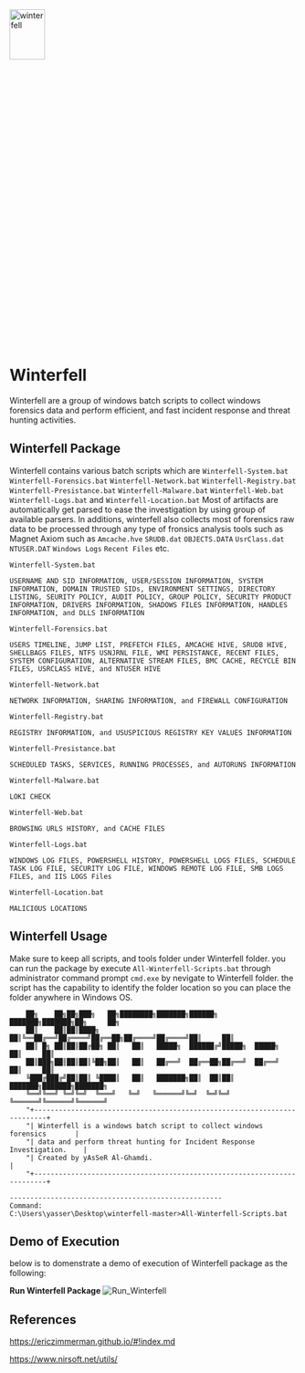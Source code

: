 <img src="https://github.com/yasser-alghamdi/winterfell/blob/master/winterfell_logo.jpg" title="winterfell" height="15%" width="35%">

# Winterfell
Winterfell are a group of windows batch scripts to collect windows forensics data and perform efficient, and fast incident response and threat hunting activities.

## Winterfell Package
Winterfell contains various batch scripts which are `Winterfell-System.bat` `Winterfell-Forensics.bat` `Winterfell-Network.bat` `Winterfell-Registry.bat` `Winterfell-Presistance.bat` `Winterfell-Malware.bat` `Winterfell-Web.bat` `Winterfell-Logs.bat` and `Winterfell-Location.bat`
Most of artifacts are automatically get parsed to ease the investigation by using group of available parsers. In additions, winterfell also collects most of forensics raw data to be processed through any type of fronsics analysis tools such as Magnet Axiom such as `Amcache.hve` `SRUDB.dat` `OBJECTS.DATA` `UsrClass.dat` `NTUSER.DAT` `Windows Logs` `Recent Files` etc.

```
Winterfell-System.bat

USERNAME AND SID INFORMATION, USER/SESSION INFORMATION, SYSTEM INFORMATION, DOMAIN TRUSTED SIDs, ENVIRONMENT SETTINGS, DIRECTORY LISTING, SEURITY POLICY, AUDIT POLICY, GROUP POLICY, SECURITY PRODUCT INFORMATION, DRIVERS INFORMATION, SHADOWS FILES INFORMATION, HANDLES INFORMATION, and DLLS INFORMATION 
```

```
Winterfell-Forensics.bat

USERS TIMELINE, JUMP LIST, PREFETCH FILES, AMCACHE HIVE, SRUDB HIVE, SHELLBAGS FILES, NTFS USNJRNL FILE, WMI PERSISTANCE, RECENT FILES, SYSTEM CONFIGURATION, ALTERNATIVE STREAM FILES, BMC CACHE, RECYCLE BIN FILES, USRCLASS HIVE, and NTUSER HIVE 
```

```
Winterfell-Network.bat

NETWORK INFORMATION, SHARING INFORMATION, and FIREWALL CONFIGURATION
```

```
Winterfell-Registry.bat

REGISTRY INFORMATION, and USUSPICIOUS REGISTRY KEY VALUES INFORMATION
```

```
Winterfell-Presistance.bat

SCHEDULED TASKS, SERVICES, RUNNING PROCESSES, and AUTORUNS INFORMATION
```

```
Winterfell-Malware.bat

LOKI CHECK 
```

```
Winterfell-Web.bat

BROWSING URLS HISTORY, and CACHE FILES 
```

```
Winterfell-Logs.bat

WINDOWS LOG FILES, POWERSHELL HISTORY, POWERSHELL LOGS FILES, SCHEDULE TASK LOG FILE, SECURITY LOG FILE, WINDOWS REMOTE LOG FILE, SMB LOGS FILES, and IIS LOGS Files 
```

```
Winterfell-Location.bat

MALICIOUS LOCATIONS
```

## Winterfell Usage
Make sure to keep all scripts, and tools folder under Winterfell folder. you can run the package by execute `All-Winterfell-Scripts.bat` through administrator command prompt `cmd.exe` by nevigate to Winterfell folder. the script has the capability to identify the folder location so you can place the folder anywhere in Windows OS.

```
	██╗    ██╗██╗███╗   ██╗████████╗███████╗██████╗ ███████╗███████╗██╗     ██╗     
	██║    ██║██║████╗  ██║╚══██╔══╝██╔════╝██╔══██╗██╔════╝██╔════╝██║     ██║     
	██║ █╗ ██║██║██╔██╗ ██║   ██║   █████╗  ██████╔╝█████╗  █████╗  ██║     ██║     
	██║███╗██║██║██║╚██╗██║   ██║   ██╔══╝  ██╔══██╗██╔══╝  ██╔══╝  ██║     ██║     
	╚███╔███╔╝██║██║ ╚████║   ██║   ███████╗██║  ██║██║     ███████╗███████╗███████╗
	╚══╝╚══╝ ╚═╝╚═╝  ╚═══╝   ╚═╝   ╚══════╝╚═╝  ╚═╝╚═╝     ╚══════╝╚══════╝╚══════╝	
	"+-------------------------------------------------------------------------+
	"| Winterfell is a windows batch script to collect windows forensics       |
	"| data and perform threat hunting for Incident Response Investigation.    |
	"| Created by yAsSeR Al-Ghamdi.                                            |
	"+-------------------------------------------------------------------------+

----------------------------------------------------
Command:
C:\Users\yasser\Desktop\winterfell-master>All-Winterfell-Scripts.bat
```

## Demo of Execution
below is to domenstrate a demo of execution of Winterfell package as the following:

**Run Winterfell Package**
![Run_Winterfell](https://github.com/yasser-alghamdi/winterfell/blob/master/winterfell.gif?raw=true)

## References

https://ericzimmerman.github.io/#!index.md

https://www.nirsoft.net/utils/
